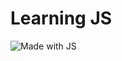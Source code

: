 # Learning JS
![Made with JS](https://img.shields.io/badge/javascript-14.15.1-grey?style=for-the-badge&labelColor=blue&logo=javascript)<br>
